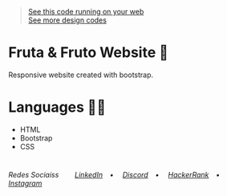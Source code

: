 ><a href="https://vlb-fruta-fruto.netlify.app" target="_blank">See this code running on your web</a></br>
><a href="https://github.com/stars/VictorlBueno/lists/front-end" target="_blank">See more design codes</a></br>

# Fruta & Fruto Website 🍌
<p>Responsive website created with bootstrap.</p>

# Languages 👨‍💻
<ul>
  <li>HTML</li>
  <li>Bootstrap</li>
  <li>CSS</li>
</ul>
 
#
<h6>Redes Sociaiss&ensp;&ensp;&ensp;&ensp;
<a href="https://linkedin.com/in/victorlbueno/" target="_blank">LinkedIn</a>&ensp;&ensp;•&ensp;&ensp;
<a href="https://discordapp.com/users/Playsken#1180" target="_blank">Discord</a>&ensp;&ensp;•&ensp;&ensp;
<a href="https://www.hackerrank.com/Playsken" target="_blank">HackerRank</a>&ensp;&ensp;•&ensp;&ensp;
<a href="https://instagram.com/victorlbueno" target="_blank">Instagram</a></h6>
